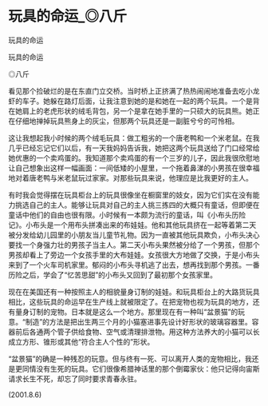 # 玩具的命运_◎八斤

玩具的命运

玩具的命运

◎八斤

看见那个捡破烂的是在东直门立交桥。当时桥上正挤满了热热闹闹地准备去吃小龙虾的车子。她躲在路灯后面，让我注意到她的是和她在一起的两个玩具。一个是背在她肩上的老虎形状的绒毛背包，另一个是拿在她手里的一只硕大的玩具熊。她正在仔细地掸掉玩具熊身上的灰尘，但那两个玩具还是一副脏兮兮的可怜相。

这让我想起我小时候的两个绒毛玩具：做工粗劣的一个唐老鸭和一个米老鼠。在我几乎已经忘记它们以后，有一天我妈妈告诉我，她把这两个玩具送给了门口经常给她优惠的一个卖鸡蛋的。我知道那个卖鸡蛋的有一个三岁的儿子，因此我很欣慰地让自己想象出这样一幅画面：一间低矮的小屋里，一个拖着鼻涕的小男孩在很幸福地对着唐老鸭与米老鼠玩过家家。对那些玩具来说，他理应是比我更好的主人。

有时我会觉得摆在玩具柜台上的玩具很像坐在橱窗里的妓女，因为它们实在没有能力挑选自己的主人。能够让玩具对自己的主人挑三拣四的大概只有童话，但即便在童话中他们的自由也很有限。小时候有一本颇为流行的童话，叫《小布头历险记》。小布头是一个用布头拼凑出来的布娃娃。他和其他玩具挤在一起等着第二天被分发给幼儿园里的小朋友当儿童节礼物。因为一直被其他玩具欺负，小布头决心要找一个身强力壮的男孩子当主人。第二天小布头果然被分给了一个男孩，但那个男孩却看上了旁边一个女孩手里的大布娃娃。女孩很大方地做了交换，于是小布头来到了一个火车司机家里。郁闷的小布头寻机逃了出去，想再找到那个男孩。一番历险之后，学会了“忆苦思甜”的小布头又回到了最初那个女孩家里。

现在在美国还有一种按照主人的相貌量身订制的娃娃。和玩具柜台上的大路货玩具相比，这些玩具的命运早在生产线上就被限定了。在把宠物也视为玩具的地方，还有量身订制的宠物。日本就是这么一个地方。那里现在有一种叫“盆景猫”的玩意。“制造”的方法是把出生两三个月的小猫塞进事先设计好形状的玻璃容器里。容器前后各通两个管子供给食物、空气或清理排泄物。用这种方法养大的小猫可以长成立方形、锥形或其他“符合主人个性的”形状。

“盆景猫”的确是一种残忍的玩意。但与终有一死、可以离开人类的宠物相比，我还是更同情没有生死的玩具。它们很像希腊神话里的那个倒霉家伙：他只记得向宙斯请求长生不死，却忘了同时要求青春永驻。

(2001.8.6)
